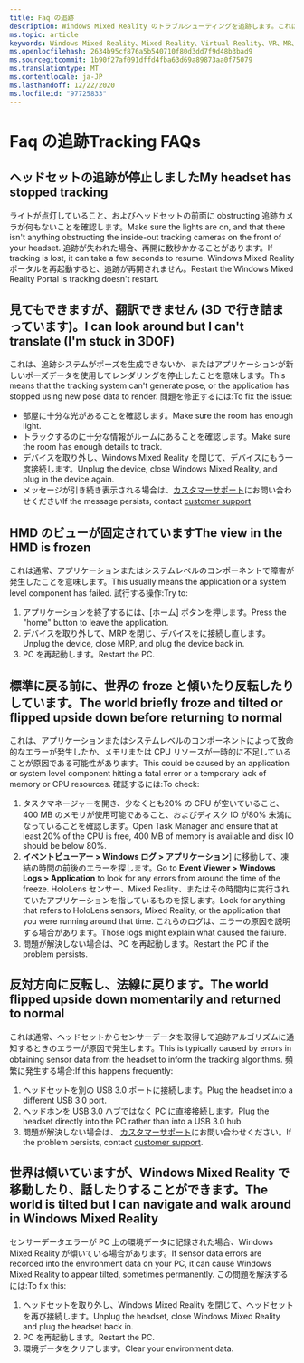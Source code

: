 ```yaml
---
title: Faq の追跡
description: Windows Mixed Reality のトラブルシューティングを追跡します。これは、標準のコンシューマーサポートドキュメントを超えています。
ms.topic: article
keywords: Windows Mixed Reality、Mixed Reality、Virtual Reality、VR、MR、トラブルシューティング、エラー、ヘルプ、サポート、追跡
ms.openlocfilehash: 2634b95cf876a5b540710f80d3dd7f9d48b3bad9
ms.sourcegitcommit: 1b90f27af091dffd4fba63d69a89873aa0f75079
ms.translationtype: MT
ms.contentlocale: ja-JP
ms.lasthandoff: 12/22/2020
ms.locfileid: "97725833"
---
```

# <a name="tracking-faqs"></a><span data-ttu-id="d6e57-104">Faq の追跡</span><span class="sxs-lookup"><span data-stu-id="d6e57-104">Tracking FAQs</span></span>

## <a name="my-headset-has-stopped-tracking"></a><span data-ttu-id="d6e57-105">ヘッドセットの追跡が停止しました</span><span class="sxs-lookup"><span data-stu-id="d6e57-105">My headset has stopped tracking</span></span>

<span data-ttu-id="d6e57-106">ライトが点灯していること、およびヘッドセットの前面に obstructing 追跡カメラが何もないことを確認します。</span><span class="sxs-lookup"><span data-stu-id="d6e57-106">Make sure the lights are on, and that there isn't anything obstructing the inside-out tracking cameras on the front of your headset.</span></span> <span data-ttu-id="d6e57-107">追跡が失われた場合、再開に数秒かかることがあります。</span><span class="sxs-lookup"><span data-stu-id="d6e57-107">If tracking is lost, it can take a few seconds to resume.</span></span> <span data-ttu-id="d6e57-108">Windows Mixed Reality ポータルを再起動すると、追跡が再開されません。</span><span class="sxs-lookup"><span data-stu-id="d6e57-108">Restart the Windows Mixed Reality Portal is tracking doesn't restart.</span></span>

## <a name="i-can-look-around-but-i-cant-translate-im-stuck-in-3dof"></a><span data-ttu-id="d6e57-109">見てもできますが、翻訳できません (3D で行き詰まっています)。</span><span class="sxs-lookup"><span data-stu-id="d6e57-109">I can look around but I can't translate (I'm stuck in 3DOF)</span></span>

<span data-ttu-id="d6e57-110">これは、追跡システムがポーズを生成できないか、またはアプリケーションが新しいポーズデータを使用してレンダリングを停止したことを意味します。</span><span class="sxs-lookup"><span data-stu-id="d6e57-110">This means that the tracking system can't generate pose, or the application has stopped using new pose data to render.</span></span> <span data-ttu-id="d6e57-111">問題を修正するには:</span><span class="sxs-lookup"><span data-stu-id="d6e57-111">To fix the issue:</span></span>

* <span data-ttu-id="d6e57-112">部屋に十分な光があることを確認します。</span><span class="sxs-lookup"><span data-stu-id="d6e57-112">Make sure the room has enough light.</span></span>
* <span data-ttu-id="d6e57-113">トラックするのに十分な情報がルームにあることを確認します。</span><span class="sxs-lookup"><span data-stu-id="d6e57-113">Make sure the room has enough details to track.</span></span>
* <span data-ttu-id="d6e57-114">デバイスを取り外し、Windows Mixed Reality を閉じて、デバイスにもう一度接続します。</span><span class="sxs-lookup"><span data-stu-id="d6e57-114">Unplug the device, close Windows Mixed Reality, and plug in the device again.</span></span>
* <span data-ttu-id="d6e57-115">メッセージが引き続き表示される場合は、[カスタマーサポート](https://support.microsoft.com/)にお問い合わせください</span><span class="sxs-lookup"><span data-stu-id="d6e57-115">If the message persists, contact [customer support](https://support.microsoft.com/)</span></span>

## <a name="the-view-in-the-hmd-is-frozen"></a><span data-ttu-id="d6e57-116">HMD のビューが固定されています</span><span class="sxs-lookup"><span data-stu-id="d6e57-116">The view in the HMD is frozen</span></span>

<span data-ttu-id="d6e57-117">これは通常、アプリケーションまたはシステムレベルのコンポーネントで障害が発生したことを意味します。</span><span class="sxs-lookup"><span data-stu-id="d6e57-117">This usually means the application or a system level component has failed.</span></span> <span data-ttu-id="d6e57-118">試行する操作:</span><span class="sxs-lookup"><span data-stu-id="d6e57-118">Try to:</span></span>

1. <span data-ttu-id="d6e57-119">アプリケーションを終了するには、[ホーム] ボタンを押します。</span><span class="sxs-lookup"><span data-stu-id="d6e57-119">Press the "home" button to leave the application.</span></span>
2. <span data-ttu-id="d6e57-120">デバイスを取り外して、MRP を閉じ、デバイスをに接続し直します。</span><span class="sxs-lookup"><span data-stu-id="d6e57-120">Unplug the device, close MRP, and plug the device back in.</span></span>
3. <span data-ttu-id="d6e57-121">PC を再起動します。</span><span class="sxs-lookup"><span data-stu-id="d6e57-121">Restart the PC.</span></span>

## <a name="the-world-briefly-froze-and-tilted-or-flipped-upside-down-before-returning-to-normal"></a><span data-ttu-id="d6e57-122">標準に戻る前に、世界の froze と傾いたり反転したりしています。</span><span class="sxs-lookup"><span data-stu-id="d6e57-122">The world briefly froze and tilted or flipped upside down before returning to normal</span></span>

<span data-ttu-id="d6e57-123">これは、アプリケーションまたはシステムレベルのコンポーネントによって致命的なエラーが発生したか、メモリまたは CPU リソースが一時的に不足していることが原因である可能性があります。</span><span class="sxs-lookup"><span data-stu-id="d6e57-123">This could be caused by an application or system level component hitting a fatal error or a temporary lack of memory or CPU resources.</span></span> <span data-ttu-id="d6e57-124">確認するには:</span><span class="sxs-lookup"><span data-stu-id="d6e57-124">To check:</span></span>

1. <span data-ttu-id="d6e57-125">タスクマネージャーを開き、少なくとも20% の CPU が空いていること、400 MB のメモリが使用可能であること、およびディスク IO が80% 未満になっていることを確認します。</span><span class="sxs-lookup"><span data-stu-id="d6e57-125">Open Task Manager and ensure that at least 20% of the CPU is free, 400 MB of memory is available and disk IO should be below 80%.</span></span>
2. <span data-ttu-id="d6e57-126">**イベントビューアー > Windows ログ > アプリケーション**] に移動して、凍結の時間の前後のエラーを探します。</span><span class="sxs-lookup"><span data-stu-id="d6e57-126">Go to **Event Viewer > Windows Logs > Application** to look for any errors from around the time of the freeze.</span></span> <span data-ttu-id="d6e57-127">HoloLens センサー、Mixed Reality、またはその時間内に実行されていたアプリケーションを指しているものを探します。</span><span class="sxs-lookup"><span data-stu-id="d6e57-127">Look for anything that refers to HoloLens sensors, Mixed Reality, or the application that you were running around that time.</span></span> <span data-ttu-id="d6e57-128">これらのログは、エラーの原因を説明する場合があります。</span><span class="sxs-lookup"><span data-stu-id="d6e57-128">Those logs might explain what caused the failure.</span></span>
3. <span data-ttu-id="d6e57-129">問題が解決しない場合は、PC を再起動します。</span><span class="sxs-lookup"><span data-stu-id="d6e57-129">Restart the PC if the problem persists.</span></span>

## <a name="the-world-flipped-upside-down-momentarily-and-returned-to-normal"></a><span data-ttu-id="d6e57-130">反対方向に反転し、法線に戻ります。</span><span class="sxs-lookup"><span data-stu-id="d6e57-130">The world flipped upside down momentarily and returned to normal</span></span>

<span data-ttu-id="d6e57-131">これは通常、ヘッドセットからセンサーデータを取得して追跡アルゴリズムに通知するときのエラーが原因で発生します。</span><span class="sxs-lookup"><span data-stu-id="d6e57-131">This is typically caused by errors in obtaining sensor data from the headset to inform the tracking algorithms.</span></span> <span data-ttu-id="d6e57-132">頻繁に発生する場合:</span><span class="sxs-lookup"><span data-stu-id="d6e57-132">If this happens frequently:</span></span>

1. <span data-ttu-id="d6e57-133">ヘッドセットを別の USB 3.0 ポートに接続します。</span><span class="sxs-lookup"><span data-stu-id="d6e57-133">Plug the headset into a different USB 3.0 port.</span></span>
2. <span data-ttu-id="d6e57-134">ヘッドホンを USB 3.0 ハブではなく PC に直接接続します。</span><span class="sxs-lookup"><span data-stu-id="d6e57-134">Plug the headset directly into the PC rather than into a USB 3.0 hub.</span></span>
3. <span data-ttu-id="d6e57-135">問題が解決しない場合は、 [カスタマーサポート](https://support.microsoft.com/)にお問い合わせください。</span><span class="sxs-lookup"><span data-stu-id="d6e57-135">If the problem persists, contact [customer support](https://support.microsoft.com/).</span></span>

## <a name="the-world-is-tilted-but-i-can-navigate-and-walk-around-in-windows-mixed-reality"></a><span data-ttu-id="d6e57-136">世界は傾いていますが、Windows Mixed Reality で移動したり、話したりすることができます。</span><span class="sxs-lookup"><span data-stu-id="d6e57-136">The world is tilted but I can navigate and walk around in Windows Mixed Reality</span></span>

<span data-ttu-id="d6e57-137">センサーデータエラーが PC 上の環境データに記録された場合、Windows Mixed Reality が傾いている場合があります。</span><span class="sxs-lookup"><span data-stu-id="d6e57-137">If sensor data errors are recorded into the environment data on your PC, it can cause Windows Mixed Reality to appear tilted, sometimes permanently.</span></span> <span data-ttu-id="d6e57-138">この問題を解決するには:</span><span class="sxs-lookup"><span data-stu-id="d6e57-138">To fix this:</span></span>

1. <span data-ttu-id="d6e57-139">ヘッドセットを取り外し、Windows Mixed Reality を閉じて、ヘッドセットを再び接続します。</span><span class="sxs-lookup"><span data-stu-id="d6e57-139">Unplug the headset, close Windows Mixed Reality and plug the headset back in.</span></span>
2. <span data-ttu-id="d6e57-140">PC を再起動します。</span><span class="sxs-lookup"><span data-stu-id="d6e57-140">Restart the PC.</span></span>
3. <span data-ttu-id="d6e57-141">環境データをクリアします。</span><span class="sxs-lookup"><span data-stu-id="d6e57-141">Clear your environment data.</span></span>